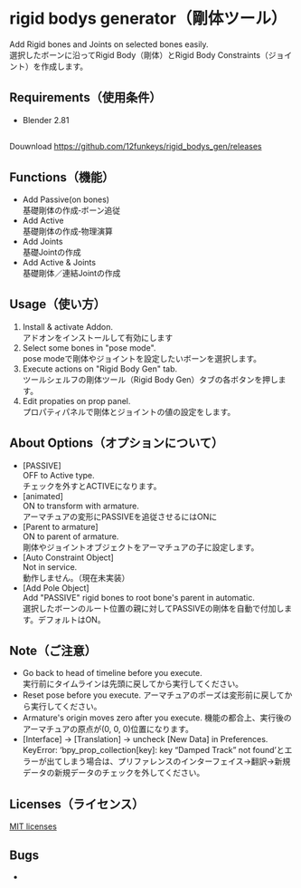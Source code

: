 # rigid bodys generator（剛体ツール）
Add Rigid bones and Joints on selected bones easily.  
選択したボーンに沿ってRigid Body（剛体）とRigid Body Constraints（ジョイント）を作成します。

## Requirements（使用条件）
* Blender 2.81

##
Douwnload
https://github.com/12funkeys/rigid_bodys_gen/releases

## Functions（機能）
* Add Passive(on bones)  
基礎剛体の作成‐ボーン追従
* Add Active  
基礎剛体の作成‐物理演算
* Add Joints  
基礎Jointの作成
* Add Active & Joints  
基礎剛体／連結Jointの作成

## Usage（使い方）
1. Install & activate Addon.  
アドオンをインストールして有効にします
2. Select some bones in "pose mode".  
pose modeで剛体やジョイントを設定したいボーンを選択します。
3. Execute actions on "Rigid Body Gen" tab.  
ツールシェルフの剛体ツール（Rigid Body Gen）タブの各ボタンを押します。
4. Edit propaties on prop panel.  
プロパティパネルで剛体とジョイントの値の設定をします。

## About Options（オプションについて）
* [PASSIVE]  
OFF to Active type.  
チェックを外すとACTIVEになります。
* [animated]  
ON to transform with armature.  
アーマチュアの変形にPASSIVEを追従させるにはONに
* [Parent to armature]  
ON to parent of armature.   
剛体やジョイントオブジェクトをアーマチュアの子に設定します。
* [Auto Constraint Object]  
Not in service.  
動作しません。（現在未実装）
* [Add Pole Object]  
Add "PASSIVE" rigid bones to root bone's parent in automatic.  
選択したボーンのルート位置の親に対してPASSIVEの剛体を自動で付加します。デフォルトはON。


## Note（ご注意）
* Go back to head of timeline before you execute.  
実行前にタイムラインは先頭に戻してから実行してください。
* Reset pose before you execute.
アーマチュアのポーズは変形前に戻してから実行してください。
* Armature's origin moves zero after you execute.
機能の都合上、実行後のアーマチュアの原点が(0, 0, 0)位置になります。
* [Interface] → [Translation] → uncheck [New Data] in Preferences.
KeyError: ‘bpy_prop_collection[key]: key “Damped Track” not found’とエラーが出てしまう場合は、プリファレンスのインターフェイス→翻訳→新規データの新規データのチェックを外してください。

## Licenses（ライセンス）
[MIT licenses](https://opensource.org/licenses/mit-license.php)

## Bugs
*
